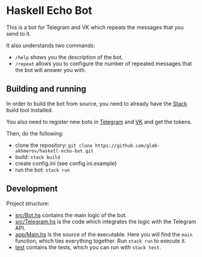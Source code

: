 # Haskell Echo Bot

This is a bot for Telegram and VK which repeats the messages that you send to it.

It also understands two commands:
- `/help` shows you the description of the bot.
- `/repeat` allows you to configure the number of repeated messages that the bot will answer you with.


## Building and running

In order to build the bot from source, you need to already have the [Stack](https://www.haskellstack.org) build tool installed.

You also need to register new bots in [Telegram](https://core.telegram.org/bots/api) and [VK](https://vk.com/dev/bots_longpoll) and get the tokens.

Then, do the following:
- clone the repository: `git clone https://github.com/gleb-akhmerov/haskell-echo-bot.git`
- build: `stack build`
- create config.ini (see config.ini.example)
- run the bot: `stack run`


## Development

Project structure:
- [src/Bot.hs](src/Bot.hs) contains the main logic of the bot.
- [src/Telegram.hs](src/Telegram.hs) is the code which integrates the logic with the Telegram API.
- [app/Main.hs](app/Main.hs) is the source of the executable. Here you will find the `main` function, which ties everything together. Run `stack run` to execute it.
- [test](test) contains the tests, which you can run with `stack test`.
